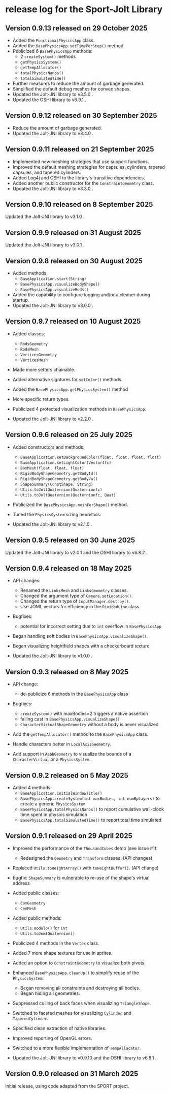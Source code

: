 # release log for the Sport-Jolt Library

## Version 0.9.13 released on 29 October 2025

+ Added the `FunctionalPhysicsApp` class.
+ Added the `BasePhysicsApp.setTimePerStep()` method.
+ Publicized 6 `BasePhysicsApp` methods:
  + 2 `createSystem()` methods
  + `getPhysicsSystem()`
  + `getTempAllocator()`
  + `totalPhysicsNanos()`
  + `totalSimulatedTime()`
+ Further measures to reduce the amount of garbage generated.
+ Simplified the default debug meshes for convex shapes.
+ Updated the Jolt-JNI library to v3.5.0 .
+ Updated the OSHI library to v6.9.1 .

## Version 0.9.12 released on 30 September 2025

+ Reduce the amount of garbage generated.
+ Updated the Jolt-JNI library to v3.4.0 .

## Version 0.9.11 released on 21 September 2025

+ Implemented new meshing strategies that use support functions.
+ Improved the default meshing strategies for capsules, cylinders,
  tapered capsules, and tapered cylinders.
+ Added Log4j and OSHI to the library's transitive dependencies.
+ Added another public constructor for the `ConstraintGeometry` class.
+ Updated the Jolt-JNI library to v3.3.0 .

## Version 0.9.10 released on 8 September 2025

Updated the Jolt-JNI library to v3.1.0 .

## Version 0.9.9 released on 31 August 2025

Updated the Jolt-JNI library to v3.0.1 .

## Version 0.9.8 released on 30 August 2025

+ Added methods:
  + `BaseApplication.start(String)`
  + `BasePhysicsApp.visualizeBodyShape()`
  + `BasePhysicsApp.visualizeRods()`
+ Added the capability to configure logging and/or a cleaner during startup.
+ Updated the Jolt-JNI library to v3.0.0 .

## Version 0.9.7 released on 10 August 2025

+ Added classes:
  + `RodsGeometry`
  + `RodsMesh`
  + `VerticesGeometry`
  + `VerticesMesh`

+ Made more setters chainable.
+ Added alternative signtures for `setColor()` methods.
+ Added the `BasePhysicsApp.getPhysicsSystem()` method
+ More specific return types.
+ Publicized 4 protected visualization methods in `BasePhysicsApp`.
+ Updated the Jolt-JNI library to v2.2.0 .

## Version 0.9.6 released on 25 July 2025

+ Added constructors and methods:
  + `BaseApplication.setBackgroundColor(float, float, float, float)`
  + `BaseApplication.setLightColor(Vector4fc)`
  + `BoxMesh(float, float, float)`
  + `RigidBodyShapeGeometry.getBodyId()`
  + `RigidBodyShapeGeometry.getBodyVa()`
  + `ShapeSummary(ConstShape, String)`
  + `Utils.toJoltQuaternion(Quaternionfc)`
  + `Utils.toJoltQuaternion(Quaternionfc, Quat)`

+ Publicized the `BasePhysicsApp.meshForShape()` method.
+ Tuned the `PhysicsSystem` sizing heuristics.
+ Updated the Jolt-JNI library to v2.1.0 .

## Version 0.9.5 released on 30 June 2025

Updated the Jolt-JNI library to v2.0.1 and the OSHI library to v6.8.2 .

## Version 0.9.4 released on 18 May 2025

+ API changes:
  + Renamed the `LinksMesh` and `LinksGeometry` classes.
  + Changed the argument type of `Camera.setLocation()`.
  + Changed the return type of `InputManager.destroy()`.
  + Use JOML vectors for efficiency in the `DividedLine` class.

+ Bugfixes:
  + potential for incorrect setting due to `int` overflow in `BasePhysicsApp`

+ Began handling soft bodies in `BasePhysicsApp.visualizeShape()`.
+ Began visualizing heightfield shapes with a checkerboard texture.
+ Updated the Jolt-JNI library to v1.0.0 .

## Version 0.9.3 released on 8 May 2025

+ API change:
  + de-publicize 6 methods in the `BasePhysicsApp` class

+ Bugfixes:
  + `createSystem()` with maxBodies=2 triggers a native assertion
  + failing cast in `BasePhysicsApp.visualizeShape()`
  + `CharacterVirtualShapeGeometry` without a body is never visualized

+ Add the `getTempAllocator()` method to the `BasePhysicsApp` class.
+ Handle characters better in `LocalAxisGeometry`.
+ Add support in `AabbGeometry` to visualize the bounds
  of a `CharacterVirtual` or a `PhysicsSystem`.

## Version 0.9.2 released on 5 May 2025

+ Added 4 methods:
  + `BaseApplication.initialWindowTitle()`
  + `BasePhysicsApp.createSystem(int maxBodies, int numBpLayers)`
    to create a generic `PhysicsSystem`
  + `BasePhysicsApp.totalPhysicsNanos()`
    to report cumulative wall-clock time spent in physics simulation
  + `BasePhysicsApp.totalSimulatedTime()`
    to report total time simulated

## Version 0.9.1 released on 29 April 2025

+ Improved the performance of the `ThousandCubes` demo (see issue #1):
  + Redesigned the `Geometry` and `Transform` classes. (API changes)
+ Replaced `Utils.toHeightArray()` with `toHeightBuffer()`. (API change)

+ bugfix: `ShapeSummary` is vulnerable to re-use of the shape's virtual address

+ Added public classes:
  + `ComGeometry`
  + `ComMesh`
+ Added public methods:
  + `Utils.modulo()` for `int`
  + `Utils.toJomlQuaternion()`
+ Publicized 4 methods in the `Vertex` class.
+ Added 7 more shape textures for use in sprites.
+ Added an option to `ConstraintGeometry` to visualize both pivots.
+ Enhanced `BasePhysicsApp.cleanUp()` to simplify reuse of the `PhysicsSystem`:
  + Began removing all constraints and destroying all bodies.
  + Began hiding all geometries.
+ Suppressed culling of back faces when visualizing `TriangleShape`.
+ Switched to faceted meshes for visualizing `Cylinder` and `TaperedCylinder`.
+ Specified clean extraction of native libraries.
+ Improved reporting of OpenGL errors.
+ Switched to a more flexible implementation of `TempAllocator`.
+ Updated the Jolt-JNI library to v0.9.10 and the OSHI library to v6.8.1 .

## Version 0.9.0 released on 31 March 2025

Initial release, using code adapted from the SPORT project.
